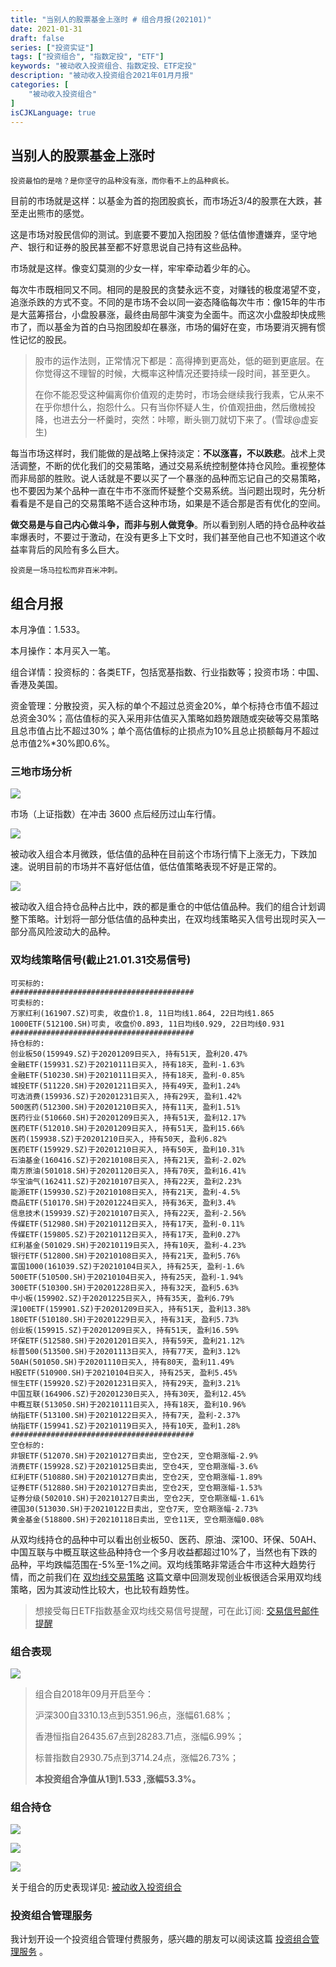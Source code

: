 ```yaml
---
title: "当别人的股票基金上涨时 # 组合月报(202101)"
date: 2021-01-31
draft: false
series: ["投资实证"]
tags: ["投资组合", "指数定投", "ETF"]
keywords: "被动收入投资组合、指数定投、ETF定投"
description: "被动收入投资组合2021年01月月报"
categories: [
    "被动收入投资组合"
]
isCJKLanguage: true
---
```


## 当别人的股票基金上涨时

```
投资最怕的是啥？是你坚守的品种没有涨，而你看不上的品种疯长。
```

目前的市场就是这样：以基金为首的抱团股疯长，而市场近3/4的股票在大跌，甚至走出熊市的感觉。

这是市场对股民信仰的测试。到底要不要加入抱团股？低估值惨遭嫌弃，坚守地产、银行和证券的股民甚至都不好意思说自己持有这些品种。

市场就是这样。像变幻莫测的少女一样，牢牢牵动着少年的心。

每次牛市既相同又不同。相同的是股民的贪婪永远不变，对赚钱的极度渴望不变，追涨杀跌的方式不变。不同的是市场不会以同一姿态降临每次牛市：像15年的牛市是大蓝筹搭台，小盘股暴涨，最终由局部牛演变为全面牛。而这次小盘股却快成熊市了，而以基金为首的白马抱团股却在暴涨，市场的偏好在变，市场要消灭拥有惯性记忆的股民。

> 股市的运作法则，正常情况下都是：高得捧到更高处，低的砸到更底层。在你觉得这不理智的时候，大概率这种情况还要持续一段时间，甚至更久。
>
> 在你不能忍受这种偏离你价值观的走势时，市场会继续我行我素，它从来不在乎你想什么，抱怨什么。只有当你怀疑人生，价值观扭曲，然后缴械投降，也进去分一杯羹时，突然：咔嚓，断头铡刀就切下来了。(雪球@虚妄生)

每当市场这样时，我们能做的是战略上保持淡定：**不以涨喜，不以跌悲**。战术上灵活调整，不断的优化我们的交易策略，通过交易系统控制整体持仓风险。重视整体而非局部的胜败。说人话就是不要以买了一个暴涨的品种而忘记自己的交易策略，也不要因为某个品种一直在牛市不涨而怀疑整个交易系统。当问题出现时，先分析看看是不是自己的交易策略不适合这种市场，如果是不适合那是否有优化的空间。

**做交易是与自己内心做斗争，而非与别人做竞争**。所以看到别人晒的持仓品种收益率爆表时，不要过于激动，在没有更多上下文时，我们甚至他自己也不知道这个收益率背后的风险有多么巨大。

```
投资是一场马拉松而非百米冲刺。
```

## 组合月报

本月净值：1.533。

本月操作：本月买入一笔。

组合详情：投资标的：各类ETF，包括宽基指数、行业指数等；投资市场：中国、香港及美国。

资金管理：分散投资，买入标的单个不超过总资金20%，单个标持仓市值不超过总资金30%；高估值标的买入采用非估值买入策略如趋势跟随或突破等交易策略且总市值占比不超过30%；单个高估值标的止损点为10%且总止损额每月不超过总市值2%*30%即0.6%。

### 三地市场分析

![](https://img.bmpi.dev/99e5e7cf-53ac-dc0d-9774-0eec93fd9b90.png)

市场（上证指数）在冲击 3600 点后经历过山车行情。

![](https://img.bmpi.dev/b51f56c5-05dc-3d57-f9f1-bc060d9f6692.png)

被动收入组合本月微跌，低估值的品种在目前这个市场行情下上涨无力，下跌加速。说明目前的市场并不喜好低估值，低估值策略表现不好是正常的。

![](https://img.bmpi.dev/4abaa415-83e7-65af-a745-148ff98e6a8b.png)

被动收入组合持仓品种占比中，跌的都是重仓的中低估值品种。我们的组合计划调整下策略。计划将一部分低估值的品种卖出，在双均线策略买入信号出现时买入一部分高风险波动大的品种。

### 双均线策略信号(截止21.01.31交易信号)

```
可买标的:
#########################################
可卖标的:
万家红利(161907.SZ)可卖, 收盘价1.8, 11日均线1.864, 22日均线1.865
1000ETF(512100.SH)可卖, 收盘价0.893, 11日均线0.929, 22日均线0.931
#########################################
持仓标的:
创业板50(159949.SZ)于20201209日买入, 持有51天, 盈利20.47%
金融ETF(159931.SZ)于20210111日买入, 持有18天, 盈利-1.63%
金融ETF(510230.SH)于20210111日买入, 持有18天, 盈利-0.85%
城投ETF(511220.SH)于20201211日买入, 持有49天, 盈利1.24%
可选消费(159936.SZ)于20201231日买入, 持有29天, 盈利1.42%
500医药(512300.SH)于20201210日买入, 持有11天, 盈利1.51%
医药行业(510660.SH)于20201209日买入, 持有51天, 盈利12.17%
医药ETF(512010.SH)于20201209日买入, 持有51天, 盈利15.66%
医药(159938.SZ)于20201210日买入, 持有50天, 盈利6.82%
医药ETF(159929.SZ)于20201210日买入, 持有50天, 盈利10.31%
石油基金(160416.SZ)于20210108日买入, 持有21天, 盈利-2.02%
南方原油(501018.SH)于20201120日买入, 持有70天, 盈利16.41%
华宝油气(162411.SZ)于20210107日买入, 持有22天, 盈利2.23%
能源ETF(159930.SZ)于20210108日买入, 持有21天, 盈利-4.5%
商品ETF(510170.SH)于20201224日买入, 持有36天, 盈利3.4%
信息技术(159939.SZ)于20210107日买入, 持有22天, 盈利-2.56%
传媒ETF(512980.SH)于20210112日买入, 持有17天, 盈利-0.11%
传媒ETF(159805.SZ)于20210112日买入, 持有17天, 盈利0.27%
红利基金(501029.SH)于20210119日买入, 持有10天, 盈利-4.23%
银行ETF(512800.SH)于20210108日买入, 持有21天, 盈利5.76%
富国1000(161039.SZ)于20210104日买入, 持有25天, 盈利-1.6%
500ETF(510500.SH)于20210104日买入, 持有25天, 盈利-1.94%
300ETF(510300.SH)于20201228日买入, 持有32天, 盈利5.63%
中小板(159902.SZ)于20201225日买入, 持有35天, 盈利6.79%
深100ETF(159901.SZ)于20201209日买入, 持有51天, 盈利13.38%
180ETF(510180.SH)于20201229日买入, 持有31天, 盈利5.73%
创业板(159915.SZ)于20201209日买入, 持有51天, 盈利16.59%
环保ETF(512580.SH)于20201201日买入, 持有59天, 盈利21.12%
标普500(513500.SH)于20201113日买入, 持有77天, 盈利3.12%
50AH(501050.SH)于20201110日买入, 持有80天, 盈利11.49%
H股ETF(510900.SH)于20210104日买入, 持有25天, 盈利5.45%
恒生ETF(159920.SZ)于20201231日买入, 持有29天, 盈利3.21%
中国互联(164906.SZ)于20201230日买入, 持有30天, 盈利12.45%
中概互联(513050.SH)于20210111日买入, 持有18天, 盈利10.96%
纳指ETF(513100.SH)于20210122日买入, 持有7天, 盈利-2.37%
纳指ETF(159941.SZ)于20210119日买入, 持有10天, 盈利1.28%
#########################################
空仓标的:
非银ETF(512070.SH)于20210127日卖出, 空仓2天, 空仓期涨幅-2.9%
消费ETF(159928.SZ)于20210125日卖出, 空仓4天, 空仓期涨幅-3.6%
红利ETF(510880.SH)于20210127日卖出, 空仓2天, 空仓期涨幅-1.89%
证券ETF(512880.SH)于20210127日卖出, 空仓2天, 空仓期涨幅-1.53%
证券分级(502010.SH)于20210127日卖出, 空仓2天, 空仓期涨幅-1.61%
德国30(513030.SH)于20210122日卖出, 空仓7天, 空仓期涨幅-2.73%
黄金基金(518800.SH)于20210118日卖出, 空仓11天, 空仓期涨幅0.08%
```

从双均线持仓的品种中可以看出创业板50、医药、原油、深100、环保、50AH、中国互联与中概互联这些品种持仓一个多月收益都超过10%了，当然也有下跌的品种，平均跌幅范围在-5%至-1%之间。双均线策略非常适合牛市这种大趋势行情，而之前我们在 [双均线交易策略](/money/passive-income-protfolio/202008/) 这篇文章中回测发现创业板很适合采用双均线策略，因为其波动性比较大，也比较有趋势性。

> 想接受每日ETF指数基金双均线交易信号提醒，可在此订阅: [交易信号邮件提醒](https://money.i365.tech/)

### 组合表现

![](https://img.bmpi.dev/7ea206be-409c-d2a2-bd39-7b618e3ba345.png)

> 组合自2018年09月开启至今：
> 
> 沪深300自3310.13点到5351.96点，涨幅61.68%；
> 
> 香港恒指自26435.67点到28283.71点，涨幅6.99%；
> 
> 标普指数自2930.75点到3714.24点，涨幅26.73%；
> 
> **本投资组合净值从1到1.533 ,涨幅53.3%。**

### 组合持仓

![](https://img.bmpi.dev/36de99fc-dded-4f43-68f0-b2c2acd334c3.png)

![](https://img.bmpi.dev/7369432a-c1d6-83a3-7b07-27bcf2e9e921.png)

![](https://img.bmpi.dev/256a15c9-5745-51be-a733-717e06de318b.png)

关于组合的历史表现详见: [被动收入投资组合](https://www.notion.so/mdw/e0ed086e701a4d0aaa4839d2c7aa62ea)

### 投资组合管理服务

我计划开设一个投资组合管理付费服务，感兴趣的朋友可以阅读这篇 [投资组合管理服务](/invest/) 。
